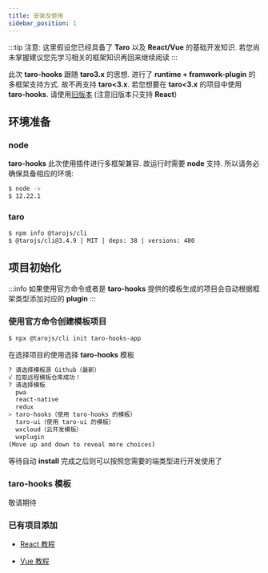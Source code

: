 ```yaml
---
title: 安装及使用
sidebar_position: 1
---
```


:::tip
注意: 这里假设您已经具备了 **Taro** 以及 **React/Vue** 的基础开发知识. 若您尚未掌握建议您先学习相关的框架知识再回来继续阅读
:::

此次 **taro-hooks** 跟随 **taro3.x** 的思想. 进行了 **runtime + framwork-plugin** 的多框架支持方式. 故不再支持 **taro<3.x**. 若您想要在 **taro<3.x** 的项目中使用 **taro-hooks**. 请使用[旧版本](https://taro-hooks-innocces.vercel.app) (注意旧版本只支持 **React**)

## 环境准备

### **node**

**taro-hooks** 此次使用插件进行多框架兼容. 故运行时需要 **node** 支持. 所以请务必确保具备相应的环境:

```bash
$ node -v
$ 12.22.1
```

### **taro**

```bash
$ npm info @tarojs/cli
$ @tarojs/cli@3.4.9 | MIT | deps: 38 | versions: 480
```

## 项目初始化

:::info
如果使用官方命令或者是 **taro-hooks** 提供的模板生成的项目会自动根据框架类型添加对应的 **plugin**
:::

### 使用官方命令创建模板项目

```bash
$ npx @tarojs/cli init taro-hooks-app
```

在选择项目的使用选择 **taro-hooks** 模板

```bash
? 请选择模板源 Github（最新）
√ 拉取远程模板仓库成功！
? 请选择模板
  pwa
  react-native
  redux
> taro-hooks（使用 taro-hooks 的模板）
  taro-ui（使用 taro-ui 的模板）
  wxcloud（云开发模板）
  wxplugin
(Move up and down to reveal more choices)
```

等待自动 **install** 完成之后则可以按照您需要的端类型进行开发使用了

### **taro-hooks** 模板

敬请期待

### 已有项目添加

- [React 教程](/docs/quick/react-useage)

- [Vue 教程](/docs/quick/vue-useage)
